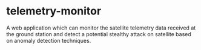 # telemetry-monitor
A web application which can monitor the satellite telemetry data received at the ground station and detect a potential stealthy attack on satellite based on anomaly detection techniques.
